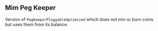 ## Mim Peg Keeper
Version of `PegKeeperPluggableOptimized` which does not min or burn coins but uses them from its balance.
